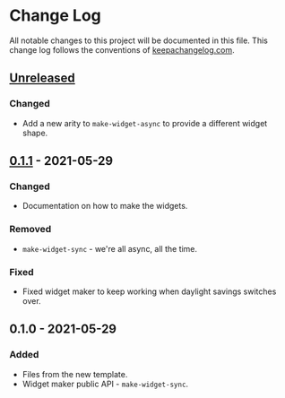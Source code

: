 # Change Log
All notable changes to this project will be documented in this file. This change log follows the conventions of [keepachangelog.com](http://keepachangelog.com/).

## [Unreleased]
### Changed
- Add a new arity to `make-widget-async` to provide a different widget shape.

## [0.1.1] - 2021-05-29
### Changed
- Documentation on how to make the widgets.

### Removed
- `make-widget-sync` - we're all async, all the time.

### Fixed
- Fixed widget maker to keep working when daylight savings switches over.

## 0.1.0 - 2021-05-29
### Added
- Files from the new template.
- Widget maker public API - `make-widget-sync`.

[Unreleased]: https://github.com/your-name/routes/compare/0.1.1...HEAD
[0.1.1]: https://github.com/your-name/routes/compare/0.1.0...0.1.1
